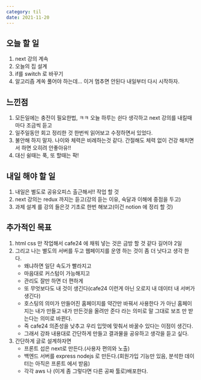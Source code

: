 ```yaml
---
category: til
date: 2021-11-20
---
```


## 오늘 할 일

1. next 강의 계속
2. 오늘의 집 설계
3. if를 switch 로 바꾸기
4. 알고리즘 계쏙 풀어야 하는데... 이거 멈추면 안된다 내일부터 다시 시작하자.

## 느낀점

1. 모든일에는 충전이 필요한법, ㅋㅋ 오늘 하루는 쉰다 생각하고 next 강의를 내킬때마다 조금씩 듣고
2. 일주일동안 회고 정리한 것 한번씩 읽어보고 수정하면서 있었다.
3. 불안해 하지 말자. 나이와 체력은 비례하는것 같다. 간절해도 체력 없이 건강 해치면서 하면 오히려 안좋아유!!
4. 대신 쉴때는 푹, 또 할때는 팍!

## 내일 해야 할 일

1. 내일은 별도로 공유오피스 출근해서!! 작업 할 것
2. next 강의는 redux 까지는 듣고(강의 듣는 이유, 숙달과 이해에 중점을 두고)
3. 과제 설계 를 강의 들은것 기초로 한번 해보고(이건 notion 에 정리 할 것)

## 추가적인 목표

1. html css 만 작업해서 cafe24 에 채워 넣는 것은 금방 할 것 같다 길어야 2일
2. 그리고 나는 별도의 서버를 두고 웹페이지를 운영 하는 것이 좀 더 낫다고 생각 한다.
   - 왜냐하면 일단 속도가 빨라지고
   - 마음대로 커스텀이 가능해지고
   - 관리도 잘만 하면 더 편하게
   - 또 무엇보다도 내 것이 생긴다(cafe24 이런게 아닌 오로지 내 데이터 내 서버가 생긴다)
   - 호스팅의 의미가 만들어진 홈페이지를 약간만 바꿔서 사용한다 가 아닌 홈페이지는 내가 만들고 내가 만든것을 올려만 준다 라는 의미로 말 그대로 보조 만 받는다는 의미로 바뀐다.
   - 즉 cafe24 의존성을 낮추고 우리 입맛에 맞춰서 바꿀수 있다는 이점이 생긴다.
   - 그래서 강좌 내용대로 간단하게 만들고 결과물을 공유하고 생각을 듣고 싶다.
3. 간단하게 글로 설계하자면
   - 프론트 섭은 next로 만든다.(사용자 편의와 노출)
   - 백엔드 서버를 express nodejs 로 만든다.(회원가입 기능만 있음, 분석한 데이터는 아직은 프론트 에서 받음)
   - 각각 aws 나 (이게 좀 그렇다면 다른 공짜 툴로)배포한다.

